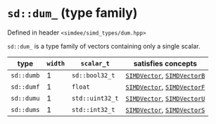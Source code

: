 # `sd::dum_` (type family)

Defined in header `<simdee/simd_types/dum.hpp>`

`sd::dum_` is a type family of vectors containing only a single scalar.

type       | `width` | `scalar_t`      | satisfies concepts
-----------|---------|-----------------|----------------------------------------------------------------
`sd::dumb` | 1       | `sd::bool32_t`  | [`SIMDVector`](SIMDVector.md), [`SIMDVectorB`](SIMDVectorB.md)
`sd::dumf` | 1       | `float`         | [`SIMDVector`](SIMDVector.md), [`SIMDVectorF`](SIMDVectorF.md)
`sd::dumu` | 1       | `std::uint32_t` | [`SIMDVector`](SIMDVector.md), [`SIMDVectorU`](SIMDVectorU.md)
`sd::dums` | 1       | `std::int32_t`  | [`SIMDVector`](SIMDVector.md), [`SIMDVectorS`](SIMDVectorS.md)
